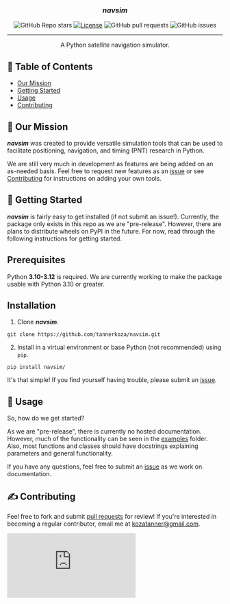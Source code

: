 <!-- <p align="center">
  <a href="" rel="noopener">
 <img src="insert logo here" alt="navtools.py logo"></a>
</p> -->

<h3 align="center"><i><b>navsim</i></b></h3>

<div align="center">

![GitHub Repo stars](https://img.shields.io/github/stars/tannerkoza/navsim)
[![License](https://img.shields.io/badge/license-MIT-blue.svg)](/LICENSE)
![GitHub pull requests](https://img.shields.io/github/issues-pr/tannerkoza/navsim)
![GitHub issues](https://img.shields.io/github/issues/tannerkoza/navsim)

</div>

---

<p align="center"> A Python satellite navigation simulator.
    <br> 
</p>

## 📝 Table of Contents

- [Our Mission](#our-mission)
- [Getting Started](#getting-started)
- [Usage](#usage)
- [Contributing](#contributing)
<!-- - [Acknowledgments](#acknowledgement) -->
  <!-- - [TODO](../TODO.md) -->
  <!-- - [Contributing](../CONTRIBUTING.md) -->

## 🚀 Our Mission <a name = "our-mission"></a>

***navsim*** was created to provide versatile simulation tools that can be used to facilitate positioning, navigation, and timing (PNT) research in Python. 

We are still very much in development as features are being added on an as-needed basis. Feel free to request new features as an [issue](https://github.com/tannerkoza/navsim/issues/new) or see [Contributing](#contributing) for instructions on adding your own tools.

## 🏁 Getting Started <a name = "getting-started"></a>

***navsim*** is fairly easy to get installed (if not submit an issue!). Currently, the package only exists in this repo as we are "pre-release". However, there are plans to distribute wheels on PyPI in the future. For now, read through the following instructions for getting started.

## Prerequisites

Python **3.10-3.12** is required. We are currently working to make the package usable with Python 3.10 or greater.

## Installation

1. Clone ***navsim***.

```shell
git clone https://github.com/tannerkoza/navsim.git
```

2. Install in a virtual environment or base Python (not recommended) using `pip`.
```
pip install navsim/
```

It's that simple! If you find yourself having trouble, please submit an [issue](https://github.com/tannerkoza/navsim/issues/new).

## 🎈 Usage <a name="usage"></a>

So, how do we get started?

As we are "pre-release", there is currently no hosted documentation. However, much of the functionality can be seen in the [examples](https://github.com/tannerkoza/navtools.py/tree/main/examples) folder. Also, most functions and classes should have docstrings explaining parameters and general functionality.

 If you have any questions, feel free to submit an [issue](https://github.com/tannerkoza/navsim/issues/new) as we work on documentation.



## ✍️ Contributing <a name = "contributing"></a> 
Feel free to fork and submit [pull requests]() for review! If you're interested in becoming a regular contributor, email me at [kozatanner@gmail.com](mailto:kozatanner@gmail.com).

![GitHub contributors](https://img.shields.io/github/contributors/tannerkoza/navtools.py)


<!-- ## 🎉 Acknowledgements <a name = "acknowledgement"></a> -->

  <!-- - Inspiration -->
  <!-- - References -->
